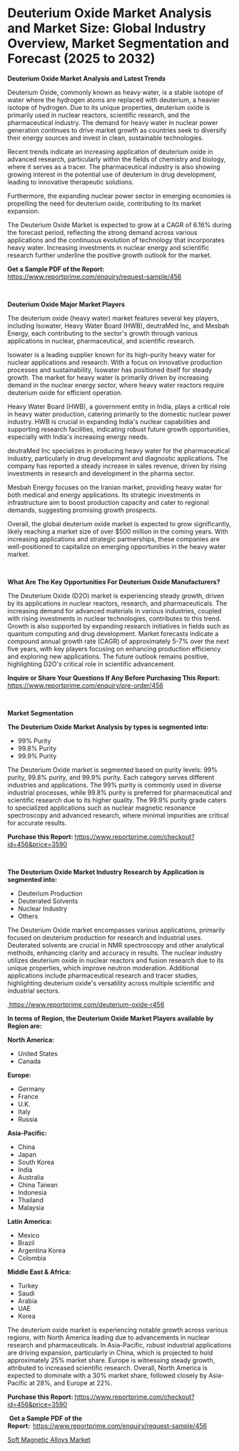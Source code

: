<p><h1>Deuterium Oxide Market Analysis and Market Size: Global Industry Overview, Market Segmentation and Forecast (2025 to 2032)</h1></p><p><strong>Deuterium Oxide Market Analysis and Latest Trends</strong></p>
<p><p>Deuterium Oxide, commonly known as heavy water, is a stable isotope of water where the hydrogen atoms are replaced with deuterium, a heavier isotope of hydrogen. Due to its unique properties, deuterium oxide is primarily used in nuclear reactors, scientific research, and the pharmaceutical industry. The demand for heavy water in nuclear power generation continues to drive market growth as countries seek to diversify their energy sources and invest in clean, sustainable technologies.</p><p>Recent trends indicate an increasing application of deuterium oxide in advanced research, particularly within the fields of chemistry and biology, where it serves as a tracer. The pharmaceutical industry is also showing growing interest in the potential use of deuterium in drug development, leading to innovative therapeutic solutions. </p><p>Furthermore, the expanding nuclear power sector in emerging economies is propelling the need for deuterium oxide, contributing to its market expansion. </p><p>The Deuterium Oxide Market is expected to grow at a CAGR of 6.16% during the forecast period, reflecting the strong demand across various applications and the continuous evolution of technology that incorporates heavy water. Increasing investments in nuclear energy and scientific research further underline the positive growth outlook for the market.</p></p>
<p><strong>Get a Sample PDF of the Report:&nbsp;</strong> <a href="https://www.reportprime.com/enquiry/request-sample/456?utm_campaign=2580&utm_medium=2&utm_source=Github&utm_content=ia&utm_term=18032025&utm_id=deuterium-oxide">https://www.reportprime.com/enquiry/request-sample/456</a></p>
<p>&nbsp;</p>
<p><strong>Deuterium Oxide Major Market Players</strong></p>
<p><p>The deuterium oxide (heavy water) market features several key players, including Isowater, Heavy Water Board (HWB), deutraMed Inc, and Mesbah Energy, each contributing to the sector's growth through various applications in nuclear, pharmaceutical, and scientific research.</p><p>Isowater is a leading supplier known for its high-purity heavy water for nuclear applications and research. With a focus on innovative production processes and sustainability, Isowater has positioned itself for steady growth. The market for heavy water is primarily driven by increasing demand in the nuclear energy sector, where heavy water reactors require deuterium oxide for efficient operation.</p><p>Heavy Water Board (HWB), a government entity in India, plays a critical role in heavy water production, catering primarily to the domestic nuclear power industry. HWB is crucial in expanding India's nuclear capabilities and supporting research facilities, indicating robust future growth opportunities, especially with India's increasing energy needs.</p><p>deutraMed Inc specializes in producing heavy water for the pharmaceutical industry, particularly in drug development and diagnostic applications. The company has reported a steady increase in sales revenue, driven by rising investments in research and development in the pharma sector.</p><p>Mesbah Energy focuses on the Iranian market, providing heavy water for both medical and energy applications. Its strategic investments in infrastructure aim to boost production capacity and cater to regional demands, suggesting promising growth prospects.</p><p>Overall, the global deuterium oxide market is expected to grow significantly, likely reaching a market size of over $500 million in the coming years. With increasing applications and strategic partnerships, these companies are well-positioned to capitalize on emerging opportunities in the heavy water market.</p></p>
<p>&nbsp;</p>
<p><strong>What Are The Key Opportunities For Deuterium Oxide Manufacturers?</strong></p>
<p><p>The Deuterium Oxide (D2O) market is experiencing steady growth, driven by its applications in nuclear reactors, research, and pharmaceuticals. The increasing demand for advanced materials in various industries, coupled with rising investments in nuclear technologies, contributes to this trend. Growth is also supported by expanding research initiatives in fields such as quantum computing and drug development. Market forecasts indicate a compound annual growth rate (CAGR) of approximately 5-7% over the next five years, with key players focusing on enhancing production efficiency and exploring new applications. The future outlook remains positive, highlighting D2O's critical role in scientific advancement.</p></p>
<p><strong>Inquire or Share Your Questions If Any Before Purchasing This Report:</strong> <a href="https://www.reportprime.com/enquiry/pre-order/456?utm_campaign=2580&utm_medium=2&utm_source=Github&utm_content=ia&utm_term=18032025&utm_id=deuterium-oxide">https://www.reportprime.com/enquiry/pre-order/456</a></p>
<p>&nbsp;</p>
<p><strong>Market Segmentation</strong></p>
<p><strong>The Deuterium Oxide Market Analysis by types is segmented into:</strong></p>
<p><ul><li>99% Purity</li><li>99.8% Purity</li><li>99.9% Purity</li></ul></p>
<p><p>The Deuterium Oxide market is segmented based on purity levels: 99% purity, 99.8% purity, and 99.9% purity. Each category serves different industries and applications. The 99% purity is commonly used in diverse industrial processes, while 99.8% purity is preferred for pharmaceutical and scientific research due to its higher quality. The 99.9% purity grade caters to specialized applications such as nuclear magnetic resonance spectroscopy and advanced research, where minimal impurities are critical for accurate results.</p></p>
<p><strong>Purchase this Report:&nbsp;</strong><a href="https://www.reportprime.com/checkout?id=456&price=3590&utm_campaign=2580&utm_medium=2&utm_source=Github&utm_content=ia&utm_term=18032025&utm_id=deuterium-oxide">https://www.reportprime.com/checkout?id=456&price=3590</a></p>
<p>&nbsp;</p>
<p><strong>The Deuterium Oxide Market Industry Research by Application is segmented into:</strong></p>
<p><ul><li>Deuterium Production</li><li>Deuterated Solvents</li><li>Nuclear Industry</li><li>Others</li></ul></p>
<p><p>The Deuterium Oxide market encompasses various applications, primarily focused on deuterium production for research and industrial uses. Deuterated solvents are crucial in NMR spectroscopy and other analytical methods, enhancing clarity and accuracy in results. The nuclear industry utilizes deuterium oxide in nuclear reactors and fusion research due to its unique properties, which improve neutron moderation. Additional applications include pharmaceutical research and tracer studies, highlighting deuterium oxide's versatility across multiple scientific and industrial sectors.</p></p>
<p><a href="https://www.reportprime.com/deuterium-oxide-r456?utm_campaign=2580&utm_medium=2&utm_source=Github&utm_content=ia&utm_term=18032025&utm_id=deuterium-oxide">&nbsp;https://www.reportprime.com/deuterium-oxide-r456</a></p>
<p><strong>In terms of Region, the Deuterium Oxide Market Players available by Region are:</strong></p>
<p>
    <p> <strong> North America: </strong>
        <ul>
            <li>United States</li>
            <li>Canada</li>
        </ul>
        </p> 
    <p> <strong> Europe: </strong>
        <ul>
            <li>Germany</li>
            <li>France</li>
            <li>U.K.</li>
            <li>Italy</li>
            <li>Russia</li>
        </ul>
        </p> 
    <p> <strong> Asia-Pacific: </strong>
        <ul>
            <li>China</li>
            <li>Japan</li>
            <li>South Korea</li>
            <li>India</li>
            <li>Australia</li>
            <li>China Taiwan</li>
            <li>Indonesia</li>
            <li>Thailand</li>
            <li>Malaysia</li>
        </ul>
        </p> 
    <p> <strong> Latin America: </strong>
        <ul>
            <li>Mexico</li>
            <li>Brazil</li>
            <li>Argentina Korea</li>
            <li>Colombia</li>
        </ul>
        </p> 
    <p> <strong> Middle East & Africa: </strong>
        <ul>
            <li>Turkey</li>
            <li>Saudi</li>
            <li>Arabia</li>
            <li>UAE</li>
            <li>Korea</li>
        </ul>
    </p>
    </p>
<p><p>The deuterium oxide market is experiencing notable growth across various regions, with North America leading due to advancements in nuclear research and pharmaceuticals. In Asia-Pacific, robust industrial applications are driving expansion, particularly in China, which is projected to hold approximately 25% market share. Europe is witnessing steady growth, attributed to increased scientific research. Overall, North America is expected to dominate with a 30% market share, followed closely by Asia-Pacific at 28%, and Europe at 22%.</p></p>
<p><strong>Purchase this Report: </strong><a href="https://www.reportprime.com/checkout?id=456&price=3590&utm_campaign=2580&utm_medium=2&utm_source=Github&utm_content=ia&utm_term=18032025&utm_id=deuterium-oxide">https://www.reportprime.com/checkout?id=456&price=3590</a></p>
<p>&nbsp;<strong>Get a Sample PDF of the Report:&nbsp;&nbsp;</strong><a href="https://www.reportprime.com/enquiry/request-sample/456?utm_campaign=2580&utm_medium=2&utm_source=Github&utm_content=ia&utm_term=18032025&utm_id=deuterium-oxide">https://www.reportprime.com/enquiry/request-sample/456</a></p>
<p><strong></strong></p>
<p><p><a href="https://github.com/ilonaenterline65/Market-Research-Report-List-1/blob/main/soft-magnetic-alloys-market.md?utm_campaign=2580&utm_medium=2&utm_source=Github&utm_content=ia&utm_term=18032025&utm_id=deuterium-oxide">Soft Magnetic Alloys Market</a></p></p>